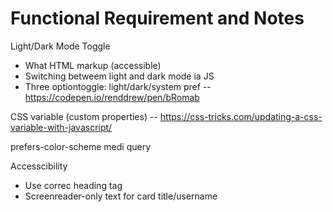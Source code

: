 # Functional Requirement and Notes

Light/Dark Mode Toggle

- What HTML markup (accessible)
- Switching betweem light and dark mode ia JS
- Three optiontoggle: light/dark/system pref -- https://codepen.io/renddrew/pen/bRomab

CSS variable (custom properties) -- https://css-tricks.com/updating-a-css-variable-with-javascript/

prefers-color-scheme medi query

Accesscibility
- Use correc heading tag
- Screenreader-only text for card title/username
